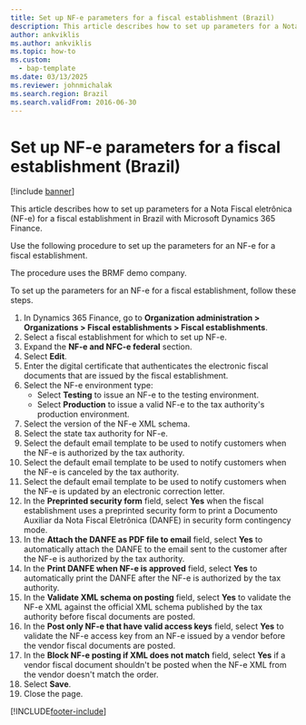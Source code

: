 ```yaml
---
title: Set up NF-e parameters for a fiscal establishment (Brazil)
description: This article describes how to set up parameters for a Nota Fiscal eletrônica (NF-e) for a fiscal establishment in Brazil with Microsoft Dynamics 365 Finance.
author: ankviklis
ms.author: ankviklis
ms.topic: how-to
ms.custom: 
  - bap-template
ms.date: 03/13/2025
ms.reviewer: johnmichalak
ms.search.region: Brazil
ms.search.validFrom: 2016-06-30
---
```


# Set up NF-e parameters for a fiscal establishment (Brazil)

[!include [banner](../../includes/banner.md)]

This article describes how to set up parameters for a Nota Fiscal eletrônica (NF-e) for a fiscal establishment in Brazil with Microsoft Dynamics 365 Finance.

Use the following procedure to set up the parameters for an NF-e for a fiscal establishment. 

The procedure uses the BRMF demo company.

To set up the parameters for an NF-e for a fiscal establishment, follow these steps.

1. In Dynamics 365 Finance, go to **Organization administration \> Organizations \> Fiscal establishments \> Fiscal establishments**.
1. Select a fiscal establishment for which to set up NF-e.
1. Expand the **NF-e and NFC-e federal** section.
1. Select **Edit**.
1. Enter the digital certificate that authenticates the electronic fiscal documents that are issued by the fiscal establishment.
1. Select the NF-e environment type:    
    - Select **Testing** to issue an NF-e to the testing environment.
    - Select **Production** to issue a valid NF-e to the tax authority's production environment.
1. Select the version of the NF-e XML schema.
1. Select the state tax authority for NF-e.
1. Select the default email template to be used to notify customers when the NF-e is authorized by the tax authority.
1. Select the default email template to be used to notify customers when the NF-e is canceled by the tax authority.
1. Select the default email template to be used to notify customers when the NF-e is updated by an electronic correction letter.
1. In the **Preprinted security form** field, select **Yes** when the fiscal establishment uses a preprinted security form to print a Documento Auxiliar da Nota Fiscal Eletrônica (DANFE) in security form contingency mode.  
1. In the **Attach the DANFE as PDF file to email** field, select **Yes** to automatically attach the DANFE to the email sent to the customer after the NF-e is authorized by the tax authority.  
1. In the **Print DANFE when NF-e is approved** field, select **Yes** to automatically print the DANFE after the NF-e is authorized by the tax authority.  
1. In the **Validate XML schema on posting** field, select **Yes** to validate the NF-e XML against the official XML schema published by the tax authority before fiscal documents are posted.  
1. In the **Post only NF-e that have valid access keys** field, select **Yes** to validate the NF-e access key from an NF-e issued by a vendor before the vendor fiscal documents are posted.  
1. In the **Block NF-e posting if XML does not match** field, select **Yes** if a vendor fiscal document shouldn't be posted when the NF-e XML from the vendor doesn't match the order.  
1. Select **Save**.
1. Close the page.



[!INCLUDE[footer-include](../../../includes/footer-banner.md)]
